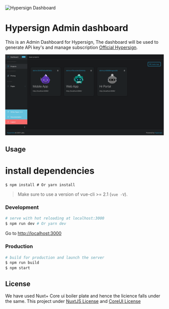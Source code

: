![Hypersign Dashboard](https://cdn.shortpixel.ai/client/to_avif,q_lossless,ret_img/https://hypersign.id/wp-content/uploads/2020/01/Banner_logo2.png)

# Hypersign Admin dashboard

This is an Admin Dashboard for Hypersign, The dashboard will be used to generate APi key's and manage subscription [Official Hypersign](https://github.com/hypersign-protocol/).

![Projects Section](https://raw.githubusercontent.com/hypersign-protocol/dashboard/main/static/img/dashboard.png)
## Usage


# install dependencies

```
$ npm install # Or yarn install
```

> Make sure to use a version of vue-cli >= 2.1 (`vue -V`).

### Development

``` bash
# serve with hot reloading at localhost:3000
$ npm run dev # Or yarn dev
```

Go to [http://localhost:3000](http://localhost:3000)

### Production

``` bash
# build for production and launch the server
$ npm run build
$ npm start
```

## License
We have used Nuxt+ Core ui boiler plate and hence the licience falls under the same.
This project under [NuxtJS License](https://github.com/nuxt/nuxt.js/blob/dev/LICENSE) and [CoreUI License](https://github.com/coreui/coreui-free-vue-admin-template/blob/master/LICENSE)